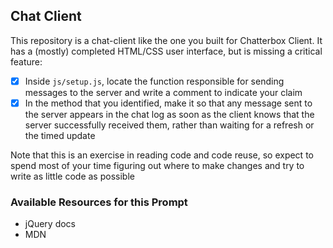 ## Chat Client
This repository is a chat-client like the one you built for Chatterbox Client. It has a (mostly) completed HTML/CSS user interface, but is missing a critical feature:

* [X] Inside `js/setup.js`, locate the function responsible for sending messages to the server and write a comment to indicate your claim
* [X] In the method that you identified, make it so that any message sent to the server appears in the chat log as soon as the client knows that the server successfully received them, rather than waiting for a refresh or the timed update

Note that this is an exercise in reading code and code reuse, so expect to spend most of your time figuring out where to make changes and try to write as little code as possible

### Available Resources for this Prompt
* jQuery docs
* MDN
